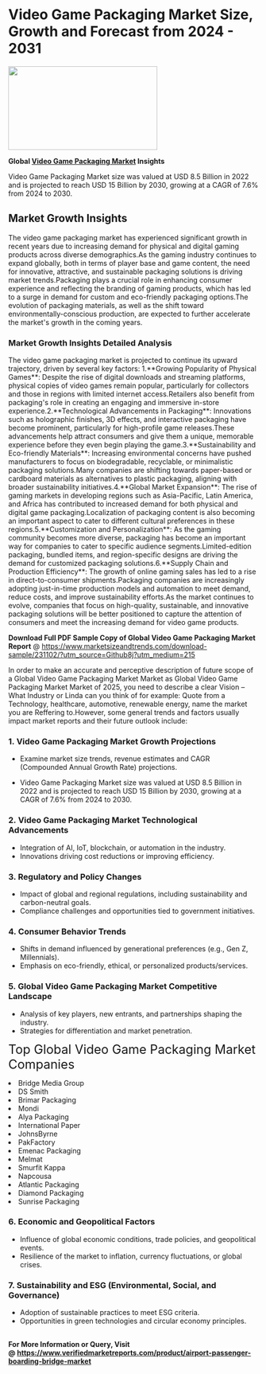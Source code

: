 <H1>Video Game Packaging Market Size, Growth and Forecast from 2024 - 2031</H1><img class="aligncenter size-medium wp-image-584254" src="https://thirdeyenews.in/wp-content/uploads/2024/09/Global-Market-Research-300x168.jpeg" alt="" width="300" height="168" /><p><strong>Global&nbsp;<a href="https://www.marketsizeandtrends.com/download-sample/231102/?utm_source=Github8j?utm_medium=215">Video Game Packaging Market</a> Insights</strong></p><p>Video Game Packaging Market size was valued at USD 8.5 Billion in 2022 and is projected to reach USD 15 Billion by 2030, growing at a CAGR of 7.6% from 2024 to 2030.</p><p><h2>Market Growth Insights</h2> The video game packaging market has experienced significant growth in recent years due to increasing demand for physical and digital gaming products across diverse demographics.As the gaming industry continues to expand globally, both in terms of player base and game content, the need for innovative, attractive, and sustainable packaging solutions is driving market trends.Packaging plays a crucial role in enhancing consumer experience and reflecting the branding of gaming products, which has led to a surge in demand for custom and eco-friendly packaging options.The evolution of packaging materials, as well as the shift toward environmentally-conscious production, are expected to further accelerate the market's growth in the coming years. <h3>Market Growth Insights Detailed Analysis</h3> The video game packaging market is projected to continue its upward trajectory, driven by several key factors: 1.**Growing Popularity of Physical Games**: Despite the rise of digital downloads and streaming platforms, physical copies of video games remain popular, particularly for collectors and those in regions with limited internet access.Retailers also benefit from packaging's role in creating an engaging and immersive in-store experience.2.**Technological Advancements in Packaging**: Innovations such as holographic finishes, 3D effects, and interactive packaging have become prominent, particularly for high-profile game releases.These advancements help attract consumers and give them a unique, memorable experience before they even begin playing the game.3.**Sustainability and Eco-friendly Materials**: Increasing environmental concerns have pushed manufacturers to focus on biodegradable, recyclable, or minimalistic packaging solutions.Many companies are shifting towards paper-based or cardboard materials as alternatives to plastic packaging, aligning with broader sustainability initiatives.4.**Global Market Expansion**: The rise of gaming markets in developing regions such as Asia-Pacific, Latin America, and Africa has contributed to increased demand for both physical and digital game packaging.Localization of packaging content is also becoming an important aspect to cater to different cultural preferences in these regions.5.**Customization and Personalization**: As the gaming community becomes more diverse, packaging has become an important way for companies to cater to specific audience segments.Limited-edition packaging, bundled items, and region-specific designs are driving the demand for customized packaging solutions.6.**Supply Chain and Production Efficiency**: The growth of online gaming sales has led to a rise in direct-to-consumer shipments.Packaging companies are increasingly adopting just-in-time production models and automation to meet demand, reduce costs, and improve sustainability efforts.As the market continues to evolve, companies that focus on high-quality, sustainable, and innovative packaging solutions will be better positioned to capture the attention of consumers and meet the increasing demand for video game products.</p><p><span class=""><strong>Download Full PDF Sample Copy of Global Video Game Packaging Market Report</strong> @ <a href="https://www.marketsizeandtrends.com/download-sample/231102/?utm_source=Github8j?utm_medium=215" target="_blank">https://www.marketsizeandtrends.com/download-sample/231102/?utm_source=Github8j?utm_medium=215</a></span></p><p>In order to make an accurate and perceptive description of future scope of a Global&nbsp;Video Game Packaging Market Market as Global&nbsp;Video Game Packaging Market Market of 2025, you need to describe a clear Vision &ndash; What Industry or Linda can you think of for example: Quote from a Technology, healthcare, automotive, renewable energy, name the market you are Reffering to.However, some general trends and factors usually impact market reports and their future outlook include:</p><h3>1.&nbsp;<strong>Video Game Packaging Market Growth Projections</strong></h3><ul><li>Examine market size trends, revenue estimates and CAGR (Compounded Annual Growth Rate) projections.</li><li><p>Video Game Packaging Market size was valued at USD 8.5 Billion in 2022 and is projected to reach USD 15 Billion by 2030, growing at a CAGR of 7.6% from 2024 to 2030.</p></li></ul><h3>2.&nbsp;<strong>Video Game Packaging Market Technological Advancements</strong></h3><ul><li>Integration of AI, IoT, blockchain, or automation in the industry.</li><li>Innovations driving cost reductions or improving efficiency.</li></ul><h3>3.&nbsp;<strong>Regulatory and Policy Changes</strong></h3><ul><li>Impact of global and regional regulations, including sustainability and carbon-neutral goals.</li><li>Compliance challenges and opportunities tied to government initiatives.</li></ul><h3>4.&nbsp;<strong>Consumer Behavior Trends</strong></h3><ul><li>Shifts in demand influenced by generational preferences (e.g., Gen Z, Millennials).</li><li>Emphasis on eco-friendly, ethical, or personalized products/services.</li></ul><h3>5.&nbsp;<strong>Global Video Game Packaging Market Competitive Landscape</strong></h3><ul><li>Analysis of key players, new entrants, and partnerships shaping the industry.</li><li>Strategies for differentiation and market penetration.</li></ul><p data-pm-slice="1 1 []"><span style="color: inherit; font-family: inherit; font-size: 25px;">Top Global Video Game Packaging Market Companies</span></p><div class="" data-test-id=""><p><li>Bridge Media Group</li><li> DS Smith</li><li> Brimar Packaging</li><li> Mondi</li><li> Alya Packaging</li><li> International Paper</li><li> JohnsByrne</li><li> PakFactory</li><li> Emenac Packaging</li><li> Melmat</li><li> Smurfit Kappa</li><li> Napcousa</li><li> Atlantic Packaging</li><li> Diamond Packaging</li><li> Sunrise Packaging</li></p></div><h3>6.&nbsp;<strong>Economic and Geopolitical Factors</strong></h3><ul><li>Influence of global economic conditions, trade policies, and geopolitical events.</li><li>Resilience of the market to inflation, currency fluctuations, or global crises.</li></ul><h3>7.&nbsp;<strong>Sustainability and ESG (Environmental, Social, and Governance)</strong></h3><ul><li>Adoption of sustainable practices to meet ESG criteria.</li><li>Opportunities in green technologies and circular economy principles.</li></ul><h2><strong style="font-size: 14px;">For More Information or Query, Visit @&nbsp;</strong><a style="background-color: #ffffff; font-size: 14px;" href="https://www.marketsizeandtrends.com/report/video-game-packaging-market/" target="_blank">https://www.verifiedmarketreports.com/product/airport-passenger-boarding-bridge-market</a></h2>